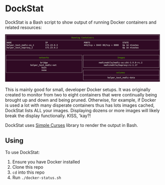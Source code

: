 # DockStat

DockStat is a Bash script to show output of running Docker containers and related resources:

![](./DockStat.png)

This is mainly good for small, developer Docker setups.  It was originally created to monitor from two to eight containers that were continually being brought up and down and being pruned.  Otherwise, for example, if Docker is used a lot with many disperate containers thus has lots images cached, DockStat lists ALL your images.  Displaying dozens or more images will likely break the display functionally.  KISS, 'kay?!

DockStat uses [Simple Curses](https://github.com/metal3d/bashsimplecurses/) library to render the output in Bash.

## Using

To use DockStat:
1. Ensure you have Docker installed
1. Clone this repo
1. `cd` into this repo
1. Run `./docker-status.sh`